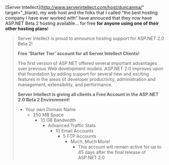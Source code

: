 [Server Intellect](http://www.serverintellect.com/host/duncanma/" target="_blank), my web host and the folks that I called "the best hosting company I have ever worked with" have annouced that they now have ASP.NET Beta 2 hosting available... for free **for anyone using one of their other hosting plans**!

> Server Intellect is proud to announce hosting support for ASP.NET 2.0 Beta 2!
>
> **Free &#8216;Starter Tier' account for all Server Intellect Clients!**
>
> The first version of ASP.NET offered several important advantages over previous Web development models. ASP.NET 2.0 improves upon that foundation by adding support for several new and exciting features in the areas of developer productivity, administration and management, extensibility, and performance.
>
> **Server Intellect is giving all clients a Free Account in the ASP.NET 2.0 Beta 2 Environment!**
>
>   * Your own Domain Name
>       * 250 MB Space
>           * 10 GB Bandwidth
>               * Advanced Traffic Stats
>                   * 10 Email Accounts
>                       * 5 FTP Accounts
>                           * Much, Much More!
>                               * This account will remain active for up to 45 days after the final release of ASP.NET 2.0